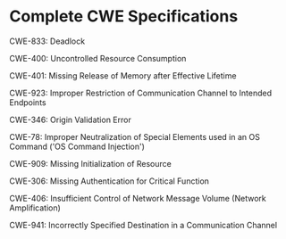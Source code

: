 

# Complete CWE Specifications

CWE-833: Deadlock

CWE-400: Uncontrolled Resource Consumption

CWE-401: Missing Release of Memory after Effective Lifetime

CWE-923: Improper Restriction of Communication Channel to Intended Endpoints

CWE-346: Origin Validation Error

CWE-78: Improper Neutralization of Special Elements used in an OS Command ('OS Command Injection')

CWE-909: Missing Initialization of Resource

CWE-306: Missing Authentication for Critical Function

CWE-406: Insufficient Control of Network Message Volume (Network Amplification)

CWE-941: Incorrectly Specified Destination in a Communication Channel